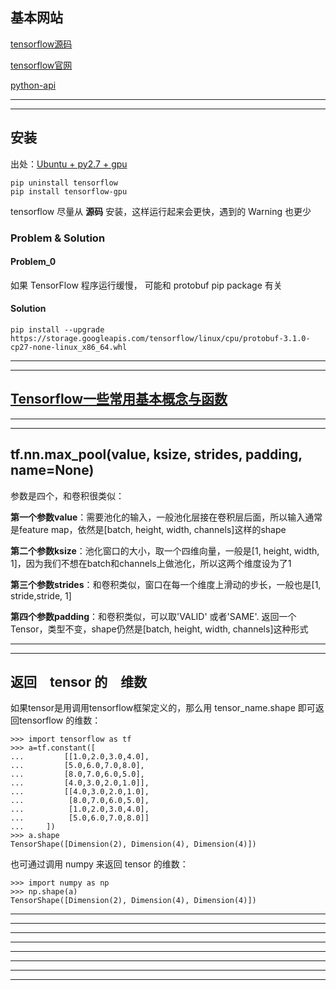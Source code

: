 基本网站
---

[tensorflow源码](https://github.com/tensorflow/tensorflow)

[tensorflow官网](https://www.tensorflow.org/)

[python-api](https://www.tensorflow.org/api_docs/python/)

---

---

安装
---

出处：[Ubuntu + py2.7 + gpu](https://www.tensorflow.org/install/install_linux#installing_with_native_pip)

	pip uninstall tensorflow
	pip install tensorflow-gpu

tensorflow 尽量从 **源码** 安装，这样运行起来会更快，遇到的 Warning 也更少

### Problem & Solution

#### Problem_0

如果 TensorFlow 程序运行缓慢， 可能和 protobuf pip package 有关

#### Solution

    pip install --upgrade https://storage.googleapis.com/tensorflow/linux/cpu/protobuf-3.1.0-cp27-none-linux_x86_64.whl
	  
	  

----------


----------

[Tensorflow一些常用基本概念与函数](http://blog.csdn.net/lenbow/article/category/6194008)
---

---

---

tf.nn.max_pool(value, ksize, strides, padding, name=None)
---
参数是四个，和卷积很类似：

**第一个参数value**：需要池化的输入，一般池化层接在卷积层后面，所以输入通常是feature map，依然是[batch, height, width, channels]这样的shape

**第二个参数ksize**：池化窗口的大小，取一个四维向量，一般是[1, height, width, 1]，因为我们不想在batch和channels上做池化，所以这两个维度设为了1

**第三个参数strides**：和卷积类似，窗口在每一个维度上滑动的步长，一般也是[1, stride,stride, 1]

**第四个参数padding**：和卷积类似，可以取'VALID' 或者'SAME'. 返回一个Tensor，类型不变，shape仍然是[batch, height, width, channels]这种形式

---

---

返回　tensor 的　维数
---

如果tensor是用调用tensorflow框架定义的，那么用 tensor_name.shape 即可返回tensorflow 的维数：

	>>> import tensorflow as tf 
	>>> a=tf.constant([  
	...         [[1.0,2.0,3.0,4.0],  
	...         [5.0,6.0,7.0,8.0],  
	...         [8.0,7.0,6.0,5.0],  
	...         [4.0,3.0,2.0,1.0]],  
	...         [[4.0,3.0,2.0,1.0],  
	...          [8.0,7.0,6.0,5.0],  
	...          [1.0,2.0,3.0,4.0],  
	...          [5.0,6.0,7.0,8.0]]  
	...     ])
	>>> a.shape
	TensorShape([Dimension(2), Dimension(4), Dimension(4)])
也可通过调用 numpy 来返回 tensor 的维数：

	>>> import numpy as np
	>>> np.shape(a)
	TensorShape([Dimension(2), Dimension(4), Dimension(4)])



---

---


---

---


---

---


---

---


